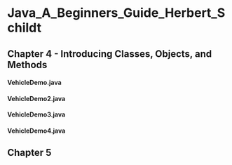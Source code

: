 # Java_A_Beginners_Guide_Herbert_Schildt
## Chapter 4 - Introducing Classes, Objects, and Methods
   #### VehicleDemo.java
   #### VehicleDemo2.java
   #### VehicleDemo3.java
   #### VehicleDemo4.java
## Chapter 5
